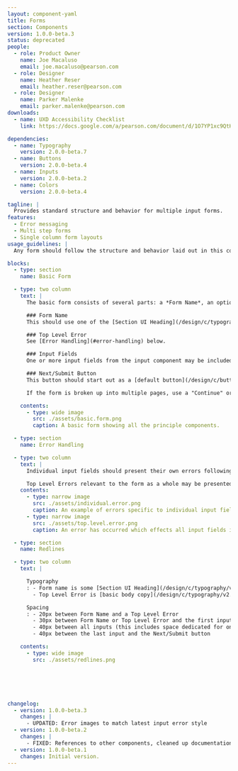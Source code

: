 ```yaml
---
layout: component-yaml
title: Forms
section: Components
version: 1.0.0-beta.3
status: deprecated
people:
  - role: Product Owner
    name: Joe Macaluso
    email: joe.macaluso@pearson.com
  - role: Designer
    name: Heather Reser
    email: heather.reser@pearson.com
  - role: Designer
    name: Parker Malenke
    email: parker.malenke@pearson.com
downloads:
  - name: UXD Accessibility Checklist
    link: https://docs.google.com/a/pearson.com/document/d/1O7YP1xc9QtHbVB4sugeWG585RXJbNZIT81H5EBPH9ps/edit?usp=sharing

dependencies:
  - name: Typography
    version: 2.0.0-beta.7
  - name: Buttons
    version: 2.0.0-beta.4
  - name: Inputs
    version: 2.0.0-beta.2
  - name: Colors
    version: 2.0.0-beta.4

tagline: |
  Provides standard structure and behavior for multiple input forms.
features:
  - Error messaging
  - Multi step forms
  - Single column form layouts
usage_guidelines: |
  Any form should follow the structure and behavior laid out in this component.

blocks:
  - type: section
    name: Basic Form

  - type: two column
    text: |
      The basic form consists of several parts: a *Form Name*, an optional *Top Level Error*, one or more *Input Fields*, and a *Next/Submit* button.

      ### Form Name
      This should use one of the [Section UI Heading](/design/c/typography/v2.0.0-beta.7/#rd-ui-headings-section-basic) styles, and defaults to the Basic variant. It is required and should describe the ultimate action of the form.

      ### Top Level Error
      See [Error Handling](#error-handling) below.

      ### Input Fields
      One or more input fields from the input component may be included in the form. Currently, these will all occupy 100% of the form width and stack with 40px of spacing between them.

      ### Next/Submit Button
      This button should start out as a [default button](/design/c/buttons/v2.0.0-beta.4/#rd-default-button) and become a [primary](/design/c/buttons/v2.0.0-beta.4/#rd-primary-button) or [CTA](/design/c/buttons/v2.0.0-beta.4/#rd-cta-button) button once the form has been completely filled out.

      If the form is broken up into multiple pages, use a "Continue" or "Next" button to advance in the form series. Maintain the same Form Name between each page. You should also include some UI for returning to previous steps in the process, where possible.

    contents:
      - type: wide image
        src: ./assets/basic.form.png
        caption: A basic form showing all the principle components.

  - type: section
    name: Error Handling

  - type: two column
    text: |
      Individual input fields should present their own errors following the styles dictated in the [inputs components](http://pearson-higher-ed.github.io/design/c/inputs/v2.0.0-beta.3/#labels). Fields with errors should always be accompanied by error text, unless a top level error message is sufficient to understand and fix the problems.

      Top Level Errors relevant to the form as a whole may be presented above the first input and below the form name. It should consist of a single line message (which is colored red) and then an optional chunk of body copy that explains the situation in more detail.
    contents:
      - type: narrow image
        src: ./assets/individual.error.png
        caption: An example of errors specific to individual input fields.
      - type: narrow image
        src: ./assets/top.level.error.png
        caption: An error has occurred which effects all input fields in the form.

  - type: section
    name: Redlines

  - type: two column
    text: |

      Typography
      : - Form name is some [Section UI Heading](/design/c/typography/v2.0.0-beta.7/#rd-ui-headings-section-basic), defaults to basic
        - Top Level Error is [basic body copy](/design/c/typography/v2.0.0-beta.7/#rd-basic-body), [Strawberry Red](/design/c/colors/v2.0.0-beta.5/#rd-strawberry-red) for the first line and [Charcoal](/design/c/colors/v2.0.0-beta.5/#rd-charcoal) for any additional text

      Spacing
      : - 20px between Form Name and a Top Level Error
        - 30px between Form Name or Top Level Error and the first input
        - 40px between all inputs (this includes space dedicated for one line of error text)
        - 40px between the last input and the Next/Submit button

    contents:
      - type: wide image
        src: ./assets/redlines.png






changelog:
  - version: 1.0.0-beta.3
    changes: |
      - UPDATED: Error images to match latest input error style
  - version: 1.0.0-beta.2
    changes: |
      - FIXED: References to other components, cleaned up documentation in general
  - version: 1.0.0-beta.1
    changes: Initial version.
---
```

